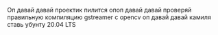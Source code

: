 Оп давай давай проектик пилится опоп давай давай проверяй правильную компиляцию gstreamer с opencv оп давай давай камиля ставь убунту 20.04 LTS 
